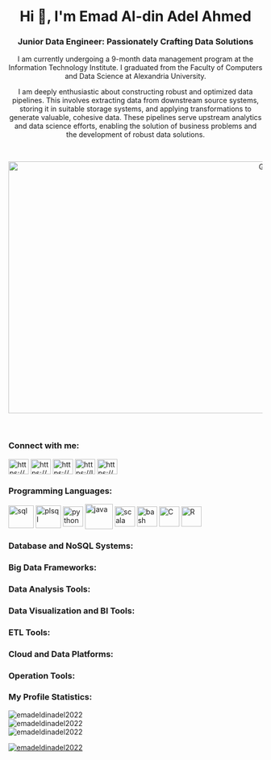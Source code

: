 <h1 align="center">Hi 👋, I'm Emad Al-din Adel Ahmed</h1>
<h3 align="center">Junior Data Engineer: Passionately Crafting Data Solutions</h3>
<p align="center">I am currently undergoing a 9-month data management program at the Information Technology Institute. I graduated from the Faculty of Computers and Data Science at Alexandria University.</p>

<p align="center">I am deeply enthusiastic about constructing robust and optimized data pipelines. This involves extracting data from downstream source systems, storing it in suitable storage systems, and applying transformations to generate valuable, cohesive data. These pipelines serve upstream analytics and data science efforts, enabling the solution of business problems and the development of robust data solutions.</p><br>

<p align="center"><img src="https://miro.medium.com/v2/resize:fit:1358/1*n3FAnk_c97ptZt1YW7cEqw.gif" alt="Gift" width="1000" height="500"></p><br>

<h3 align="left">Connect with me:</h3>
<p align="left">
<a href="https://linkedin.com/in/https://www.linkedin.com/in/emadaldinadel/" target="blank"><img align="center" src="https://raw.githubusercontent.com/rahuldkjain/github-profile-readme-generator/master/src/images/icons/Social/linked-in-alt.svg" alt="https://www.linkedin.com/in/emadaldinadel/" height="30" width="40" /></a>
<a href="https://fb.com/https://www.facebook.com/emad.010101/" target="blank"><img align="center" src="https://raw.githubusercontent.com/rahuldkjain/github-profile-readme-generator/master/src/images/icons/Social/facebook.svg" alt="https://www.facebook.com/emad.010101/" height="30" width="40" /></a>
<a href="https://www.hackerrank.com/https://www.hackerrank.com/profile/567emad" target="blank"><img align="center" src="https://raw.githubusercontent.com/rahuldkjain/github-profile-readme-generator/master/src/images/icons/Social/hackerrank.svg" alt="https://www.hackerrank.com/profile/567emad" height="30" width="40" /></a>
<a href="https://www.leetcode.com/https://leetcode.com/567emad/" target="blank"><img align="center" src="https://raw.githubusercontent.com/rahuldkjain/github-profile-readme-generator/master/src/images/icons/Social/leet-code.svg" alt="https://leetcode.com/567emad/" height="30" width="40" /></a>
  <a href="https://kaggle.com/https://www.kaggle.com/emadadel" target="blank"><img align="center" src="https://raw.githubusercontent.com/rahuldkjain/github-profile-readme-generator/master/src/images/icons/Social/kaggle.svg" alt="https://www.kaggle.com/emadadel" height="30" width="40" /></a>
</p>

<h3 align="left">Programming Languages:</h3>
<p align="left"> 
<a href="https://en.wikipedia.org/wiki/SQL" target="blank" rel="noreferrer"> <img align="center" src="https://cdn-icons-png.freepik.com/512/4248/4248443.png" alt="sql" width="50" height="45"/></a>
<a href="https://www.oracle.com/eg/database/technologies/appdev/plsql.html#:~:text=PL%2FSQL%20is%20a%20procedural,and%20stored%20inside%20the%20database" target="blank" rel="noreferrer"> <img align="center" src="https://oralytics.files.wordpress.com/2022/10/pl-sql_icon-1.png" alt="plsql" width="50" height="45"/></a>
<a href="https://www.python.org/" target="blank"><img align="center" src="https://cdn-icons-png.flaticon.com/512/5968/5968350.png" alt="python" height="40" width="40" /></a>
<a href="https://www.java.com/en/" target="blank" rel="noreferrer"> <img align="center" src="https://cdn.icon-icons.com/icons2/2415/PNG/512/java_original_wordmark_logo_icon_146459.png" alt="java" width="55" height="50"/></a> 
<a href="https://www.scala-lang.org/" target="blank" rel="noreferrer"> <img align="center" src="https://cdn-icons-png.flaticon.com/512/6132/6132220.png" alt="scala" width="40" height="40"/></a>
</a> 
<a href="https://www.gnu.org/software/bash/" target="_blank" rel="noreferrer"> <img align="center" src="https://community.infoblox.com/t5/image/serverpage/image-id/2195iA290BF7E3BA6064D/image-size/large/is-moderation-mode/true?v=v2&px=999" alt="bash" width="40" height="40"/></a>
<a href="https://en.wikipedia.org/wiki/C_(programming_language)" target="_blank" rel="noreferrer"> <img align="center" src="https://cdn.icon-icons.com/icons2/2415/PNG/512/c_original_logo_icon_146611.png" alt="C" width="40" height="40"/></a>
<a href="https://www.r-project.org/" target="_blank" rel="noreferrer"> <img align="center" src="https://www.r-project.org/Rlogo.png" alt="R" width="40" height="40"/></a>




   
</p>

<h3 align="left">Database and NoSQL Systems:</h3>
<p align="left"> 
   
</p>

<h3 align="left">Big Data Frameworks:</h3>
<p align="left"> 
   
</p>

<h3 align="left">Data Analysis Tools:</h3>
<p align="left"> 
   
</p>

<h3 align="left">Data Visualization and BI Tools:</h3>
<p align="left"> 
   
</p>

<h3 align="left">ETL Tools:</h3>
<p align="left"> 
   
</p>

<h3 align="left">Cloud and Data Platforms:</h3>
<p align="left"> 
   
</p>

<h3 align="left">Operation Tools:</h3>
<p align="left"> 
   
</p>



<h3 align="left">My Profile Statistics:</h3>
<p align="left">
    <img src="https://github-readme-stats.vercel.app/api/top-langs?username=emadeldinadel2022&show_icons=true&locale=en&layout=compact" alt="emadeldinadel2022"/>
    <br>
    <img src="https://github-readme-stats.vercel.app/api?username=emadeldinadel2022&show_icons=true&locale=en" alt="emadeldinadel2022"/>
    <br>
    <img src="https://github-readme-streak-stats.herokuapp.com/?user=emadeldinadel2022" alt="emadeldinadel2022"/>
</p>

<p align="left">
    <a href="https://github.com/ryo-ma/github-profile-trophy"><img src="https://github-profile-trophy.vercel.app/?username=emadeldinadel2022" alt="emadeldinadel2022"/></a>
</p>

<p align="center"><img src="gif_url_here" alt="GIF" width="

